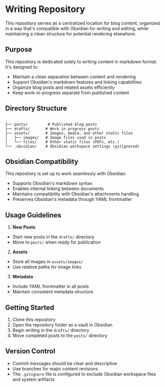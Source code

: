 # Writing Repository

This repository serves as a centralized location for blog content, organized in a way that's compatible with Obsidian for writing and editing, while maintaining a clean structure for potential rendering elsewhere.

## Purpose

This repository is dedicated solely to writing content in markdown format. It's designed to:
- Maintain a clean separation between content and rendering
- Support Obsidian's markdown features and linking capabilities
- Organize blog posts and related assets efficiently
- Keep work-in-progress separate from published content

## Directory Structure

```
.
├── posts/         # Published blog posts
├── drafts/       # Work in progress posts
├── assets/       # Images, media, and other static files
│   ├── images/   # Image files used in posts
│   └── files/    # Other static files (PDFs, etc.)
└── .obsidian/    # Obsidian workspace settings (gitignored)
```

## Obsidian Compatibility

This repository is set up to work seamlessly with Obsidian:
- Supports Obsidian's markdown syntax
- Enables internal linking between documents
- Maintains compatibility with Obsidian's attachments handling
- Preserves Obsidian's metadata through YAML frontmatter

## Usage Guidelines

1. **New Posts**
- Start new posts in the `drafts/` directory
- Move to `posts/` when ready for publication

2. **Assets**
- Store all images in `assets/images/`
- Use relative paths for image links

3. **Metadata**
- Include YAML frontmatter in all posts
- Maintain consistent metadata structure

## Getting Started

1. Clone this repository
2. Open the repository folder as a vault in Obsidian
3. Begin writing in the `drafts/` directory
4. Move completed posts to the `posts/` directory

## Version Control

- Commit messages should be clear and descriptive
- Use branches for major content revisions
- The `.gitignore` file is configured to exclude Obsidian workspace files and system artifacts

